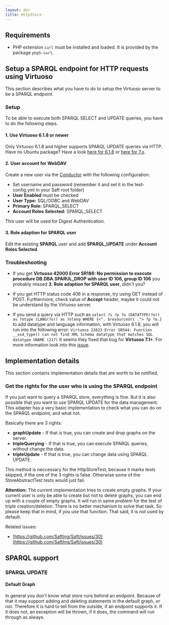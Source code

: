 ```yaml
---
layout: doc
title: HttpStore
---
```


## Requirements

* PHP extension `curl` must be installed and loaded. It is provided by the package `php5-curl`.

## Setup a SPARQL endpoint for HTTP requests using Virtuoso

This section describes what you have to do to setup the Virtuoso server to be a SPARQL endpoint.

### Setup

To be able to execute both SPARQL SELECT and UPDATE queries, you have to do the following steps.

#### 1. Use Virtuoso 6.1.8 or newer

Only Virtuoso 6.1.8 and higher supports SPARQL UPDATE queries via HTTP. Have no Ubuntu package? Have a look [here for 6.1.8](https://github.com/k00ni/virtuoso-upstream/releases) or [here for 7.x](http://virtuoso.openlinksw.com/dataspace/doc/dav/wiki/Main/VOSDownload).

#### 2. User account for WebDAV

Create a new user via the [Conductor](http://localhost:8890/conductor/) with the following configuration:

- Set username and password (remember it and set it in the test-config.yml in your Saft root folder) 
- **User Enabled** must be checked
- **User Type:** SQL/ODBC and WebDAV
- **Primary Role:** SPARQL_SELECT
- **Account Roles Selected:** SPARQL_SELECT

This user will be used for Digest Authentication.

#### 3. Role adaption for SPARQL user

Edit the existing **SPARQL** user and add **SPARQL_UPDATE** under **Account Roles Selected**.

### Troubleshooting

- If you get **Virtuoso 42000 Error SR186: No permission to execute procedure DB.DBA.SPARUL_DROP with user ID 106, group ID 106** you probably missed **3. Role adaption for SPARQL user**, didn't you?

- If you get HTTP status code 406 in a response, try using GET instead of POST. Furthermore, check value of **Accept** header, maybe it could not be understand by the Virtuoso server.

- If you send a query via HTTP such as ```select ?s ?p ?o (DATATYPE(?o)) as ?otype (LANG(?o)) as ?olang WHERE {<". $resourceUri ."> ?p ?o.}``` to add datatype and language information, with Virtuoso 6.1.8, you will run into the following error: ```Virtuoso 22023 Error SR544: Function __xsd_type() can not find XML Schema datatype that matches SQL datatype UNAME (217)```
It seems they fixed that bug for **Virtuoso 7.1+**. For more information look into this [issue](https://github.com/openlink/virtuoso-opensource/issues/247).

## Implementation details

This section contains implementation details that are worth to be notified. 

### Get the rights for the user who is using the SPARQL endpoint

If you just want to query a SPARQL store, everything is fine. But it is also possible that you want to use SPARQL UPDATE for the data management. This adapter has a very basic implementation to check what you can do on the SPARQL endpoint, and what not.

Basically there are 3 rights:

- **graphUpdate** - If that is true, you can create and drop graphs on the server.
- **tripleQuerying** - If that is true, you can execute SPARQL queries, without change the data.
- **tripleUpdate** - If that is true, you can change data using SPARQL UPDATE.

This method is neccessary for the HttpStoreTest, because it marks tests skipped, if the one of the 3 rights is false. Otherwise some of the StoreAbstractTest tests would just fail. 

**Attention:** The current implementation tries to create empty graphs. If your current user is only be able to create but not to delete graphs, you can end up with a couple of empty graphs. It will run in same *problem* for the test of triple creation/deletion. There is no better mechanism to solve that task. So please keep that in mind, if you use that function. That said, it is not used by default.

Related issues:

- [https://github.com/SaftIng/Saft/issues/30](https://github.com/SaftIng/Saft/issues/30)

## SPARQL support

### SPARQL UPDATE 

#### Default Graph

In general you don't know what store runs behind an endpoint. Because of that it may support adding and deleting statements in the default graph, or not. Therefore it is hard to tell from the outside, if an endpoint supports it. If it does not, an exception will be thrown, if it does, the command will run through as always.

